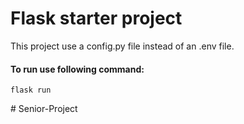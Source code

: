 # Flask starter project

This project use a config.py file instead of an .env file.

#### To run use following command:

```
flask run
```
#   S e n i o r - P r o j e c t  
 